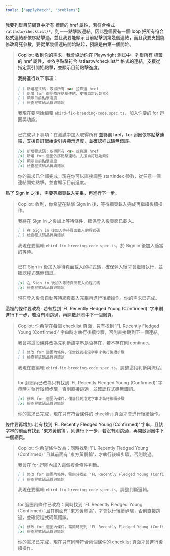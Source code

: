 ```yaml
---
tools: ['applyPatch', 'problems']
---
```


我要列舉目前網頁中所有 <a> 標籤的 href 屬性，若符合格式 `/atlastw/checklist/*`，則一一點擊該連結。因此整個要有一個 loop 把所有符合格式連結都依序點擊過。並且我要能顯示目前點擊到第幾個連結，而且我要支援能修改寫死參數，要從第幾個連結開始點起，預設是由第一個開始。

> Copilot: 收到你的需求，我會協助你在 Playwright 測試中，列舉所有 <a> 標籤的 href 屬性，並依序點擊符合 /atlastw/checklist/* 格式的連結，支援從指定索引開始點擊，並顯示目前點擊進度。
> 
> 我將進行以下事項：
> 
> ````markdown
> [ ] 新增程式碼：取得所有 <a> 並篩選 href
> [ ] 新增 for 迴圈依序點擊連結，支援自訂起始索引
> [ ] 顯示目前點擊進度
> [ ] 檢查程式碼品質與錯誤
> ````
> 
> 我現在要開始編輯 `ebird-fix-breeding-code.spec.ts`，加入你要的 for 迴圈與功能。 
> ```
> 
> ```
> 已完成以下事項：在測試中加入取得所有 <a> 並篩選 href，for 迴圈依序點擊連結，支援自訂起始索引與顯示進度，並確認程式碼無錯誤。
> 
> ````markdown
> [x] 新增程式碼：取得所有 <a> 並篩選 href
> [x] 新增 for 迴圈依序點擊連結，支援自訂起始索引
> [x] 顯示目前點擊進度
> [x] 檢查程式碼品質與錯誤
> ````
> 
> 你的需求已全部完成，現在你可以直接調整 startIndex 參數，從任意一個連結開始點擊，並會顯示目前進度。

點了 Sign in 之後，需要等網頁載入完畢，再進行下一步。

> Copilot: 收到，你希望在點擊 Sign in 後，等待網頁載入完成再繼續後續操作。
> 
> 我將在 Sign in 之後加上等待條件，確保登入後頁面已載入。
> 
> ````markdown
> [ ] 在 Sign in 後加入等待頁面載入的程式碼
> [ ] 檢查程式碼品質與錯誤
> ````
> 
> 我現在要編輯 `ebird-fix-breeding-code.spec.ts`，於 Sign in 後加入適當的等待。 
> ```
> 
> ```
> 已在 Sign in 後加入等待頁面載入的程式碼，確保登入後才會繼續執行，並確認程式碼無錯誤。
> 
> ````markdown
> [x] 在 Sign in 後加入等待頁面載入的程式碼
> [x] 檢查程式碼品質與錯誤
> ````
> 
> 現在登入後會自動等待網頁載入完畢再進行後續操作。你的需求已完成。

這裡的條件要改為: 若有找到 'FL Recently Fledged Young (Confirmed)' 字串則進行下一步，若沒有則跳過，再開啟迴圈中下一個網頁。

> Copilot: 你希望在每個 checklist 頁面，只有找到 'FL Recently Fledged Young (Confirmed)' 字串時才執行後續步驟，否則直接跳到下一個連結。
> 
> 我會將這段條件改為先判斷該字串是否存在，若不存在則 continue。
> 
> ````markdown
> [ ] 修改 for 迴圈內條件，僅當找到指定字串才執行後續步驟
> [ ] 檢查程式碼品質與錯誤
> ````
> 
> 我現在要編輯 `ebird-fix-breeding-code.spec.ts`，調整這段判斷與流程。 
> ```
> 
> ```
> for 迴圈內已改為只有找到 'FL Recently Fledged Young (Confirmed)' 字串時才執行後續步驟，否則直接跳過，並確認程式碼無錯誤。
> 
> ````markdown
> [x] 修改 for 迴圈內條件，僅當找到指定字串才執行後續步驟
> [x] 檢查程式碼品質與錯誤
> ````
> 
> 你的需求已完成，現在只有符合條件的 checklist 頁面才會進行後續操作。

條件要再增加: 若有找到 'FL Recently Fledged Young (Confirmed)' 字串，且該字串的前面有找到 '東方黃鶺鴒'，則進行下一步，若沒有則跳過，再開啟迴圈中下一個網頁。

> Copilot: 你希望條件改為：同時找到 'FL Recently Fledged Young (Confirmed)' 且其前面有 '東方黃鶺鴒'，才執行後續步驟，否則跳過。
> 
> 我會在 for 迴圈內加入這個複合條件判斷。
> 
> ````markdown
> [ ] 修改 for 迴圈內條件，需同時找到 'FL Recently Fledged Young (Confirmed)' 且其前面有 '東方黃鶺鴒'
> [ ] 檢查程式碼品質與錯誤
> ````
> 
> 我現在要編輯 `ebird-fix-breeding-code.spec.ts`，調整判斷邏輯。 
> ```
> 
> ```
> for 迴圈內條件已改為：同時找到 'FL Recently Fledged Young (Confirmed)' 且其前面有 '東方黃鶺鴒'，才會執行後續步驟，否則直接跳過，並確認程式碼無錯誤。
> 
> ````markdown
> [x] 修改 for 迴圈內條件，需同時找到 'FL Recently Fledged Young (Confirmed)' 且其前面有 '東方黃鶺鴒'
> [x] 檢查程式碼品質與錯誤
> ````
> 
> 你的需求已完成，現在只有同時符合兩個條件的 checklist 頁面才會進行後續操作。
